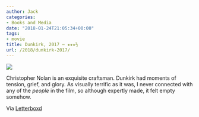 ```yaml
---
author: Jack
categories:
- Books and Media
date: "2018-01-24T21:05:34+00:00"
tags:
- movie
title: Dunkirk, 2017 – ★★★½
url: /2018/dunkirk-2017/
---
```

![][1]

Christopher Nolan is an exquisite craftsman. Dunkirk had moments of tension, grief, and glory. As visually terrific as it was, I never connected with any of the _people_ in the film, so although expertly made, it felt empty somehow.

Via [Letterboxd][2]

 [1]: https://a.ltrbxd.com/resized/sm/upload/md/nb/pu/3i/bOXBV303Fgkzn2K4FeKDc0O31q4-0-150-0-225-crop.jpg?k=c269f4a602
 [2]: https://letterboxd.com/jackbaty/film/dunkirk-2017/
